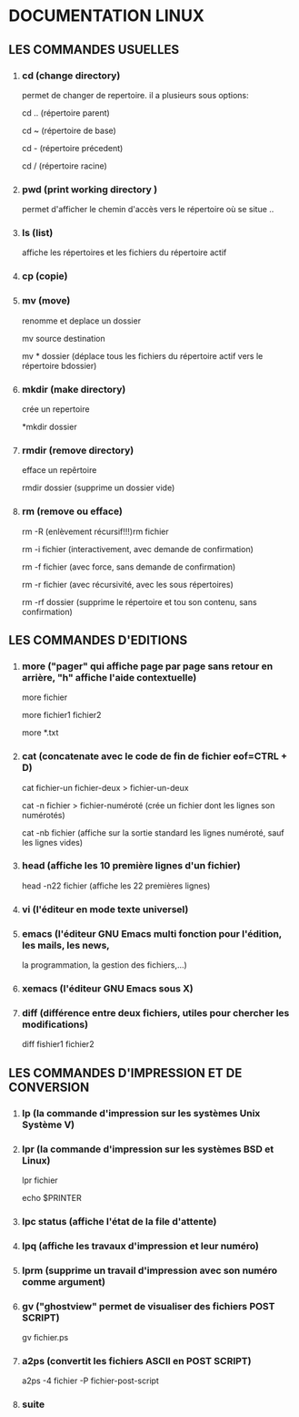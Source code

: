 # DOCUMENTATION LINUX
## LES COMMANDES USUELLES
  1) ### cd (change directory)

     permet de changer de repertoire. il a plusieurs sous options:
     
     cd .. (répertoire parent)
     
     cd ~ (répertoire de base)
     
     cd - (répertoire précedent)
     
     cd / (répertoire racine)
  2) ### pwd (print working directory )

       permet d'afficher le chemin d'accès vers le répertoire où se situe ..
  3) ### ls (list)

       affiche les répertoires et les fichiers du répertoire actif
  4) ### cp (copie)
  
  5) ### mv (move)

     renomme et deplace un dossier

     mv source destination

     mv * dossier (déplace tous les fichiers du répertoire actif vers le répertoire
    bdossier)

  6) ### mkdir (make directory)      

     crée un repertoire

     *mkdir dossier

  7) ### rmdir (remove directory)

       efface un repêrtoire

       rmdir dossier (supprime un dossier vide)

   8) ### rm (remove ou efface) 

      rm -R (enlèvement récursif!!!)rm fichier

      rm -i fichier (interactivement, avec demande de confirmation)

      rm -f fichier (avec force, sans demande de confirmation)

      rm -r fichier (avec récursivité, avec les sous répertoires)

      rm -rf dossier (supprime le répertoire et tou son contenu, sans confirmation)

## LES COMMANDES D'EDITIONS

 1)  ### more ("pager" qui affiche page par page sans retour en arrière, "h" affiche l'aide contextuelle)

       more fichier

       more fichier1 fichier2

      more *.txt

 2) ### cat (concatenate avec le code de fin de fichier eof=CTRL + D)

      cat fichier-un fichier-deux > fichier-un-deux

       cat -n fichier > fichier-numéroté (crée un fichier dont les lignes son numérotés)

       cat -nb fichier (affiche sur la sortie standard les lignes numéroté, sauf les lignes vides)

  3) ### head (affiche les 10 première  lignes               d'un           fichier)

      head -n22 fichier (affiche les 22 premières lignes)

  4) ### vi (l'éditeur en mode texte universel)

   5) ### emacs (l'éditeur GNU Emacs multi fonction pour l'édition, les mails, les news,
       la programmation, la gestion des fichiers,...)

   6) ### xemacs (l'éditeur GNU Emacs sous X)

   7) ### diff (différence entre deux fichiers, utiles pour chercher les modifications)

      diff fishier1 fichier2

## LES COMMANDES D'IMPRESSION ET DE CONVERSION

   1) ### lp (la commande d'impression sur les systèmes Unix Système V)
   2) ### lpr (la commande d'impression sur les systèmes BSD et Linux)
        lpr fichier
        
        
        echo $PRINTER


   3) ### lpc status (affiche l'état de la file d'attente)
   4) ### lpq (affiche les travaux d'impression et leur numéro)


   5) ### lprm (supprime un travail d'impression avec son numéro comme argument)


   6) ### gv ("ghostview" permet de visualiser des fichiers POST SCRIPT)


      gv fichier.ps
      
   7) ### a2ps (convertit les fichiers ASCII en POST SCRIPT)
       a2ps -4 fichier -P fichier-post-script
   8) ### suite

